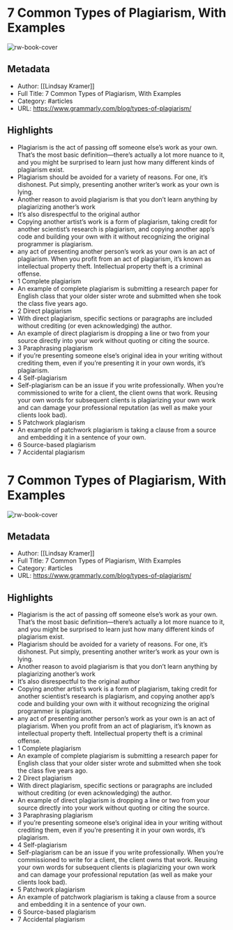 # 7 Common Types of Plagiarism, With Examples

![rw-book-cover](https://readwise-assets.s3.amazonaws.com/static/images/article1.be68295a7e40.png)

## Metadata
- Author: [[Lindsay Kramer]]
- Full Title: 7 Common Types of Plagiarism, With Examples
- Category: #articles
- URL: https://www.grammarly.com/blog/types-of-plagiarism/

## Highlights
- Plagiarism is the act of passing off someone else’s work as your own. That’s the most basic definition—there’s actually a lot more nuance to it, and you might be surprised to learn just how many different kinds of plagiarism exist.
- Plagiarism should be avoided for a variety of reasons. For one, it’s dishonest. Put simply, presenting another writer’s work as your own is lying.
- Another reason to avoid plagiarism is that you don’t learn anything by plagiarizing another’s work
- It’s also disrespectful to the original author
- Copying another artist’s work is a form of plagiarism, taking credit for another scientist’s research is plagiarism, and copying another app’s code and building your own with it without recognizing the original programmer is plagiarism.
- any act of presenting another person’s work as your own is an act of plagiarism. When you profit from an act of plagiarism, it’s known as intellectual property theft. Intellectual property theft is a criminal offense.
- 1 Complete plagiarism
- An example of complete plagiarism is submitting a research paper for English class that your older sister wrote and submitted when she took the class five years ago.
- 2 Direct plagiarism
- With direct plagiarism, specific sections or paragraphs are included without crediting (or even acknowledging) the author.
- An example of direct plagiarism is dropping a line or two from your source directly into your work without quoting or citing the source.
- 3 Paraphrasing plagiarism
- if you’re presenting someone else’s original idea in your writing without crediting them, even if you’re presenting it in your own words, it’s plagiarism.
- 4 Self-plagiarism
- Self-plagiarism can be an issue if you write professionally. When you’re commissioned to write for a client, the client owns that work. Reusing your own words for subsequent clients is plagiarizing your own work and can damage your professional reputation (as well as make your clients look bad).
- 5 Patchwork plagiarism
- An example of patchwork plagiarism is taking a clause from a source and embedding it in a sentence of your own.
- 6 Source-based plagiarism
- 7 Accidental plagiarism
# 7 Common Types of Plagiarism, With Examples

![rw-book-cover](https://readwise-assets.s3.amazonaws.com/static/images/article1.be68295a7e40.png)

## Metadata
- Author: [[Lindsay Kramer]]
- Full Title: 7 Common Types of Plagiarism, With Examples
- Category: #articles
- URL: https://www.grammarly.com/blog/types-of-plagiarism/

## Highlights
- Plagiarism is the act of passing off someone else’s work as your own. That’s the most basic definition—there’s actually a lot more nuance to it, and you might be surprised to learn just how many different kinds of plagiarism exist.
- Plagiarism should be avoided for a variety of reasons. For one, it’s dishonest. Put simply, presenting another writer’s work as your own is lying.
- Another reason to avoid plagiarism is that you don’t learn anything by plagiarizing another’s work
- It’s also disrespectful to the original author
- Copying another artist’s work is a form of plagiarism, taking credit for another scientist’s research is plagiarism, and copying another app’s code and building your own with it without recognizing the original programmer is plagiarism.
- any act of presenting another person’s work as your own is an act of plagiarism. When you profit from an act of plagiarism, it’s known as intellectual property theft. Intellectual property theft is a criminal offense.
- 1 Complete plagiarism
- An example of complete plagiarism is submitting a research paper for English class that your older sister wrote and submitted when she took the class five years ago.
- 2 Direct plagiarism
- With direct plagiarism, specific sections or paragraphs are included without crediting (or even acknowledging) the author.
- An example of direct plagiarism is dropping a line or two from your source directly into your work without quoting or citing the source.
- 3 Paraphrasing plagiarism
- if you’re presenting someone else’s original idea in your writing without crediting them, even if you’re presenting it in your own words, it’s plagiarism.
- 4 Self-plagiarism
- Self-plagiarism can be an issue if you write professionally. When you’re commissioned to write for a client, the client owns that work. Reusing your own words for subsequent clients is plagiarizing your own work and can damage your professional reputation (as well as make your clients look bad).
- 5 Patchwork plagiarism
- An example of patchwork plagiarism is taking a clause from a source and embedding it in a sentence of your own.
- 6 Source-based plagiarism
- 7 Accidental plagiarism
